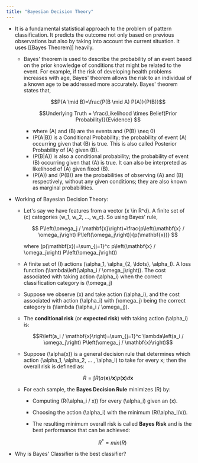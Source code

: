 ```yaml
---
title: "Bayesian Decision Theory"
---
```

-   It is a fundamental statistical approach to the problem of pattern classification. It predicts the outcome not only based on previous observations but also by taking into account the current situation. It uses [[Bayes Theorem]] heavily.
    
    -   Bayes' theorem is used to describe the probability of an event based on the prior knowledge of conditions that might be related to the event. For example, if the risk of developing health problems increases with age, Bayes' theorem allows the risk to an individual of a known age to be addressed more accurately. Bayes' theorem states that,
        
        $$P(A \mid B)=\frac{P(B \mid A) P(A)}{P(B)}$$
        
        $$Underlying Truth = \frac{Likelihood \times Belief(Prior Probability)}{Evidence} $$
        
        -   where \(A\) and \(B\) are the events and \(P(B) \neq 0\)
        -   \(P(A|B)\) is a Conditional Probability; the probability of event \(A\) occurring given that \(B\) is true. This is also called Posterior Probability of \(A\) given \(B\).
        -   \(P(B|A)\) is also a conditional probability; the probability of event \(B\) occurring given that \(A\) is true. It can also be interpreted as likelihood of \(A\) given fixed \(B\).
        -   \(P(A)\) and \(P(B)\) are the probabilities of observing \(A\) and \(B\) respectively, without any given conditions; they are also known as marginal probabilities.
    
-   Working of Bayesian Decision Theory:
    -   Let's say we have features from a vector \(x \in R^d\). A finite set of \(c\) categories \(w_1, w_2, ..., w_c\). So using Bayes' rule,
        
        $$ P\left(\omega_j / \mathbf{x}\right)=\frac{p\left(\mathbf{x} / \omega_j\right) P\left(\omega_j\right)}{p(\mathbf{x})} $$
        
        where \(p(\mathbf{x})=\sum_{j=1}^c p\left(\mathbf{x} / \omega_j\right) P\left(\omega_j\right)\)  
        
    -   A finite set of \(I\) actions \(\alpha_1, \alpha_{2, \ldots}, \alpha_I\). A loss function \(\lambda\left(\alpha_i / \omega_j\right)\). The cost associated with taking action \(\alpha_i\) when the correct classification category is \(\omega_j\)
    -   Suppose we observe \(x\) and take action \(\alpha_i\), and the cost associated with action \(\alpha_i\) with \(\omega_j\) being the correct category is \(\lambda (\alpha_i / \omega_j)\).
    -   The **conditional risk** (or **expected risk**) with taking action \(\alpha_i\) is:
        
        $$R\left(a_i / \mathbf{x}\right)=\sum_{j=1}^c \lambda\left(a_i / \omega_j\right) P\left(\omega_j / \mathbf{x}\right)$$
        
    -   Suppose \(\alpha(x)\) is a general decision rule that determines which action \(\alpha_1, \alpha_2, ... , \alpha_I\) to take for every x; then the overall risk is defined as:
        
        $$ R=\int R(a(\mathbf{x}) / \mathbf{x}) p(\mathbf{x}) d \mathbf{x} $$
        
    -   For each sample, the **Bayes Decision Rule** minimizes \(R\) by:
        -   Computing \(R(\alpha_i / x)\) for every \(\alpha_i\) given an \(x\).
        -   Choosing the action \(\alpha_i\) with the minimum \(R(\alpha_i/x)\).
        -   The resulting minimum overall risk is called **Bayes Risk** and is the best performance that can be achieved:
            
            $$R^* = min(R)$$
            
-   Why is Bayes' Classifier is the best classifier?
